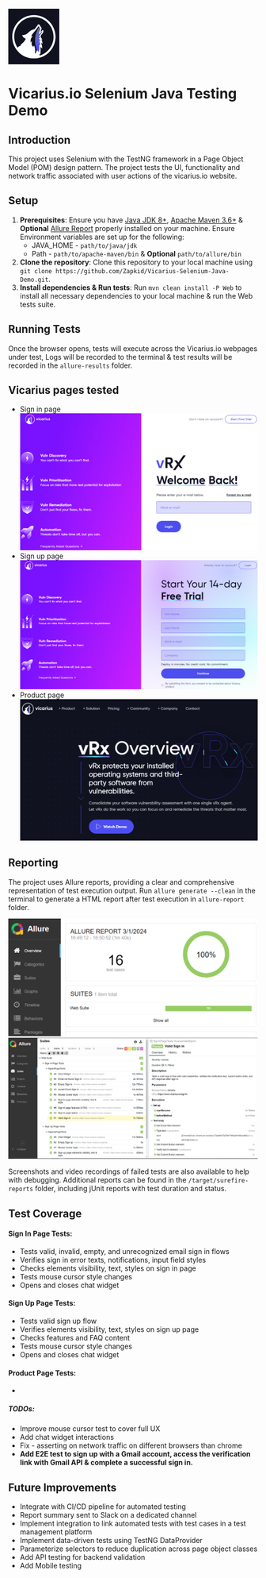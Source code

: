 
![Vicarius](assets/Vicarius%20logo.png "Vicarius Logo")
# Vicarius.io Selenium Java Testing Demo

## Introduction
This project uses Selenium with the TestNG framework in a Page Object Model (POM) design pattern. The project tests the UI, functionality and network traffic associated with user actions of the vicarius.io website. 

## Setup
1. **Prerequisites**: Ensure you have [Java JDK 8+](https://www.oracle.com/il-en/java/technologies/downloads/#jdk21-windows), [Apache Maven 3.6+](https://maven.apache.org/download.cgi) & **Optional** [Allure Report](https://github.com/allure-framework/allure2/releases) properly installed on your machine. Ensure Environment variables are set up for the following:
    * JAVA_HOME - `path/to/java/jdk`
    * Path - `path/to/apache-maven/bin` & **Optional** `path/to/allure/bin`
2. **Clone the repository**: Clone this repository to your local machine using `git clone https://github.com/Zapkid/Vicarius-Selenium-Java-Demo.git`.
3. **Install dependencies & Run tests**: Run `mvn clean install -P Web` to install all necessary dependencies to your local machine & run the Web tests suite.

## Running Tests
Once the browser opens, tests will execute across the Vicarius.io webpages under test, Logs will be recorded to the terminal & test results will be recorded in the `allure-results` folder.

## Vicarius pages tested

* Sign in page ![Vicarius sign in](assets/Vicarius%20sign%20in.png "Vicarius Sign In page")
* Sign up page ![Vicarius sign up](assets/Vicarius%20sign%20up.png "Vicarius Sign Up page")
* Product page ![Vicarius product](assets/Vicarius%20product.png "Vicarius Product")

## Reporting
The project uses Allure reports, providing a clear and comprehensive representation of test execution output. 
Run `allure generate --clean` in the terminal to generate a HTML report after test execution in `allure-report` folder.

![Allure report overview](assets/Allure%20report%20overview.png "Vicarius tests overview")
![Allure report test breakdown](assets/Allure%20report%20valid%20sign%20in.png "Vicarius Valid Sign in test breakdown")

Screenshots and video recordings of failed tests are also available to help with debugging. Additional reports can be found in the `/target/surefire-reports` folder, including jUnit reports with test duration and status.

## Test Coverage
#### Sign In Page Tests:
* Tests valid, invalid, empty, and unrecognized email sign in flows
* Verifies sign in error texts, notifications, input field styles
* Checks elements visibility, text, styles on sign in page
* Tests mouse cursor style changes
* Opens and closes chat widget

#### Sign Up Page Tests:
* Tests valid sign up flow
* Verifies elements visibility, text, styles on sign up page
* Checks features and FAQ content
* Tests mouse cursor style changes
* Opens and closes chat widget

#### Product Page Tests:
* 

##### TODOs:
* Improve mouse cursor test to cover full UX
* Add chat widget interactions
* Fix - asserting on network traffic on different browsers than chrome
* **Add E2E test to sign up with a Gmail account, access the verification link with Gmail API & complete a successful sign in.**
  

## Future Improvements
* Integrate with CI/CD pipeline for automated testing
* Report summary sent to Slack on a dedicated channel
* Implement integration to link automated tests with test cases in a test management platform
* Implement data-driven tests using TestNG DataProvider
* Parameterize selectors to reduce duplication across page object classes
* Add API testing for backend validation
* Add Mobile testing